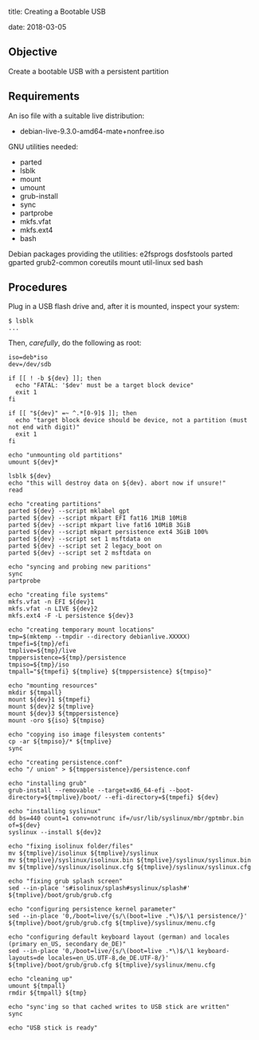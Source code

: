 title: Creating a Bootable USB
<!-- insert-file headers.md -->
date: 2018-03-05

## Objective

Create a bootable USB with a persistent partition

## Requirements

An iso file with a suitable live distribution:

+ debian-live-9.3.0-amd64-mate+nonfree.iso

GNU utilities needed:
+ parted
+ lsblk
+ mount
+ umount
+ grub-install
+ sync
+ partprobe
+ mkfs.vfat
+ mkfs.ext4
+ bash 

Debian packages providing the utilities:
e2fsprogs
dosfstools
parted
gparted
grub2-common
coreutils
mount
util-linux
sed
bash

## Procedures

Plug in a USB flash drive and, after it is mounted,
inspect your system:

~~~
$ lsblk
...
~~~

Then, *carefully*, do the following as root:

~~~
iso=deb*iso
dev=/dev/sdb

if [[ ! -b ${dev} ]]; then
  echo "FATAL: '$dev' must be a target block device"
  exit 1
fi

if [[ "${dev}" =~ ^.*[0-9]$ ]]; then
  echo "target block device should be device, not a partition (must not end with digit)"
  exit 1
fi

echo "unmounting old partitions"
umount ${dev}*

lsblk ${dev}
echo "this will destroy data on ${dev}. abort now if unsure!"
read

echo "creating partitions"
parted ${dev} --script mklabel gpt
parted ${dev} --script mkpart EFI fat16 1MiB 10MiB
parted ${dev} --script mkpart live fat16 10MiB 3GiB
parted ${dev} --script mkpart persistence ext4 3GiB 100%
parted ${dev} --script set 1 msftdata on
parted ${dev} --script set 2 legacy_boot on
parted ${dev} --script set 2 msftdata on

echo "syncing and probing new paritions"
sync
partprobe

echo "creating file systems"
mkfs.vfat -n EFI ${dev}1
mkfs.vfat -n LIVE ${dev}2
mkfs.ext4 -F -L persistence ${dev}3

echo "creating temporary mount locations"
tmp=$(mktemp --tmpdir --directory debianlive.XXXXX)
tmpefi=${tmp}/efi
tmplive=${tmp}/live
tmppersistence=${tmp}/persistence
tmpiso=${tmp}/iso
tmpall="${tmpefi} ${tmplive} ${tmppersistence} ${tmpiso}"

echo "mounting resources"
mkdir ${tmpall}
mount ${dev}1 ${tmpefi}
mount ${dev}2 ${tmplive}
mount ${dev}3 ${tmppersistence}
mount -oro ${iso} ${tmpiso}

echo "copying iso image filesystem contents"
cp -ar ${tmpiso}/* ${tmplive}
sync

echo "creating persistence.conf"
echo "/ union" > ${tmppersistence}/persistence.conf

echo "installing grub"
grub-install --removable --target=x86_64-efi --boot-directory=${tmplive}/boot/ --efi-directory=${tmpefi} ${dev}

echo "installing syslinux"
dd bs=440 count=1 conv=notrunc if=/usr/lib/syslinux/mbr/gptmbr.bin of=${dev}
syslinux --install ${dev}2

echo "fixing isolinux folder/files"
mv ${tmplive}/isolinux ${tmplive}/syslinux
mv ${tmplive}/syslinux/isolinux.bin ${tmplive}/syslinux/syslinux.bin
mv ${tmplive}/syslinux/isolinux.cfg ${tmplive}/syslinux/syslinux.cfg

echo "fixing grub splash screen"
sed --in-place 's#isolinux/splash#syslinux/splash#' ${tmplive}/boot/grub/grub.cfg

echo "configuring persistence kernel parameter"
sed --in-place '0,/boot=live/{s/\(boot=live .*\)$/\1 persistence/}' ${tmplive}/boot/grub/grub.cfg ${tmplive}/syslinux/menu.cfg

echo "configuring default keyboard layout (german) and locales (primary en_US, secondary de_DE)"
sed --in-place '0,/boot=live/{s/\(boot=live .*\)$/\1 keyboard-layouts=de locales=en_US.UTF-8,de_DE.UTF-8/}' ${tmplive}/boot/grub/grub.cfg ${tmplive}/syslinux/menu.cfg

echo "cleaning up"
umount ${tmpall}
rmdir ${tmpall} ${tmp}

echo "sync'ing so that cached writes to USB stick are written"
sync

echo "USB stick is ready"
